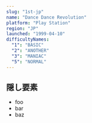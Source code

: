 ```yaml
---
slug: "1st-jp"
name: "Dance Dance Revolution"
platform: "Play Station"
region: "JP"
launched: "1999-04-10"
difficultyNames:
  "1": "BASIC"
  "2": "ANOTHER"
  "3": "MANIAC"
  "5": "NORMAL"
---
```


## 隠し要素

- foo
- bar
- baz
